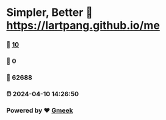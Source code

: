 # Simpler, Better :link: https://lartpang.github.io/me 
### :page_facing_up: [10](https://lartpang.github.io/me/tag.html) 
### :speech_balloon: 0 
### :hibiscus: 62688 
### :alarm_clock: 2024-04-10 14:26:50 
### Powered by :heart: [Gmeek](https://github.com/Meekdai/Gmeek)
